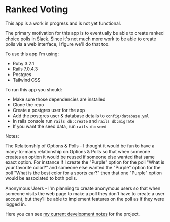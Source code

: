 # Ranked Voting

This app is a work in progress and is not yet functional.

The primary motivation for this app is to eventually be able to create ranked choice polls in Slack. Since it's not much more work to be able to create polls via a web interface, I figure we'll do that too.

To use this app I'm using:

- Ruby 3.2.1
- Rails 7.0.4.3
- Postgres
- Tailwind CSS

To run this app you should:

- Make sure those dependencies are installed
- Clone the repo
- Create a postgres user for the app
- Add the postgres user & database details to `config/database.yml`
- In rails console run `rails db:create` and `rails db:migrate`
- If you want the seed data, run `rails db:seed`

Notes:

The Relaitonship of Options & Polls - I thought it would be fun to have a many-to-many relationship on Options & Polls so that when someone creates an option it would be reused if someone else wanted that same exact option. For instance if I create the "Purple" option for the poll "What is your favorite color?" and someone else wanted the "Purple" option for the poll "What is the best color for a sports car?" then that one "Purple" option would be associated to both polls.

Anonymous Users - I'm planning to create anonymous users so that when someone visits the web page to make a poll they don't have to create a user account, but they'll be able to implement features on the poll as if they were logged in.

Here you can see [my current development notes](https://octo.app/public/RHho4EoYxn0OsoOZYH3xs) for the project.

